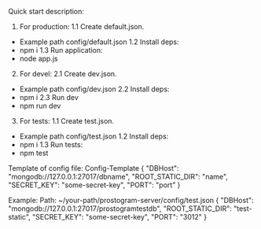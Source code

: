 Quick start description:

1. For production:
   1.1 Create default.json.

- Example path config/default.json
  1.2 Install deps:
- npm i
  1.3 Run application:
- node app.js

2. For devel:
   2.1 Create dev.json.

- Example path config/dev.json
  2.2 Install deps:
- npm i
  2.3 Run dev
- npm run dev

3. For tests:
   1.1 Create test.json.

- Example path config/test.json
  1.2 Install deps:
- npm i
  1.3 Run tests:
- npm test

Template of config file:
Config-Template
{
"DBHost": "mongodb://127.0.0.1:27017/dbname",
"ROOT_STATIC_DIR": "name",
"SECRET_KEY": "some-secret-key",
"PORT": "port"
}

Example:
Path: ~/your-path/prostogram-server/config/test.json
{
"DBHost": "mongodb://127.0.0.1:27017/prostogramtestdb",
"ROOT_STATIC_DIR": "test-static",
"SECRET_KEY": "some-secret-key",
"PORT": "3012"
}
